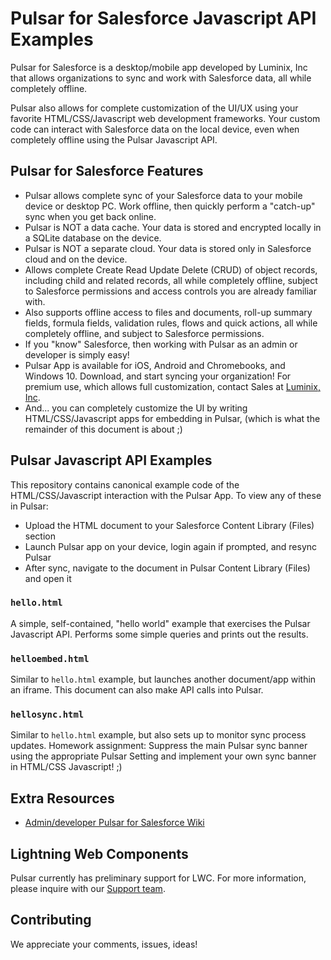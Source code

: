 Pulsar for Salesforce Javascript API Examples
=============================================

Pulsar for Salesforce is a desktop/mobile app developed by Luminix, Inc that allows organizations to sync and work with Salesforce data, all while completely offline.

Pulsar also allows for complete customization of the UI/UX using your favorite HTML/CSS/Javascript web development frameworks.  Your custom code can interact with Salesforce data on the local device, even when completely offline using the Pulsar Javascript API.

Pulsar for Salesforce Features
------------------------------
- Pulsar allows complete sync of your Salesforce data to your mobile device or desktop PC. Work offline, then quickly perform a "catch-up" sync when you get back online.
- Pulsar is NOT a data cache.  Your data is stored and encrypted locally in a SQLite database on the device.
- Pulsar is NOT a separate cloud.  Your data is stored only in Salesforce cloud and on the device.
- Allows complete Create Read Update Delete (CRUD) of object records, including child and related records, all while completely offline, subject to Salesforce permissions and access controls you are already familiar with.
- Also supports offline access to files and documents, roll-up summary fields, formula fields, validation rules, flows and quick actions, all while completely offline, and subject to Salesforce permissions.
- If you "know" Salesforce, then working with Pulsar as an admin or developer is simply easy!
- Pulsar App is available for iOS, Android and Chromebooks, and Windows 10.  Download, and start syncing your organization!  For premium use, which allows full customization, contact Sales at [Luminix, Inc](https://www.luminixinc.com).
- And... you can completely customize the UI by writing HTML/CSS/Javascript apps for embedding in Pulsar, (which is what the remainder of this document is about ;)

Pulsar Javascript API Examples
------------------------------

This repository contains canonical example code of the HTML/CSS/Javascript interaction with the Pulsar App.  To view any of these in Pulsar:

- Upload the HTML document to your Salesforce Content Library (Files) section
- Launch Pulsar app on your device, login again if prompted, and resync Pulsar
- After sync, navigate to the document in Pulsar Content Library (Files) and open it

### `hello.html`

A simple, self-contained, "hello world" example that exercises the Pulsar Javascript API.  Performs some simple queries and prints out the results.

### `helloembed.html`

Similar to `hello.html` example, but launches another document/app within an iframe.  This document can also make API calls into Pulsar.

### `hellosync.html`

Similar to `hello.html` example, but also sets up to monitor sync process updates.  Homework assignment: Suppress the main Pulsar sync banner using the appropriate Pulsar Setting and implement your own sync banner in HTML/CSS Javascript! ;)

Extra Resources
---------------

- [Admin/developer Pulsar for Salesforce Wiki](https://luminix.atlassian.net/wiki/spaces/PD)

Lightning Web Components
------------------------

Pulsar currently has preliminary support for LWC.  For more information, please inquire with our [Support team](https://www.luminixinc.com).

Contributing
------------

We appreciate your comments, issues, ideas!

